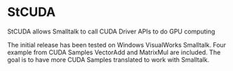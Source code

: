# StCUDA
StCUDA allows Smalltalk to call CUDA Driver APIs to do GPU computing

The initial release has been tested on Windows VisualWorks Smalltalk.
Four example from CUDA Samples VectorAdd and MatrixMul are included.
The goal is to have more CUDA Samples translated to work with Smalltalk.
